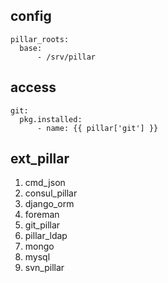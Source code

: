 ## config
```
pillar_roots:
  base:
      - /srv/pillar
```
## access
```
git:
  pkg.installed:
      - name: {{ pillar['git'] }}
```
## ext_pillar
1. cmd_json
2. consul_pillar
3. django_orm
4. foreman
5. git_pillar
6. pillar_ldap
7. mongo
8. mysql
9. svn_pillar
